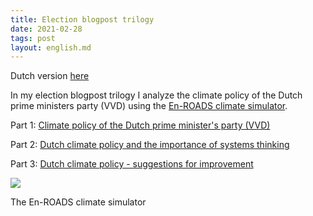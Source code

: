 ```yaml
---
title: Election blogpost trilogy
date: 2021-02-28
tags: post
layout: english.md
---
```


Dutch version [here](/posts/verkiezingsblogposttrilogie/)

In my election blogpost trilogy I analyze the climate policy of the Dutch prime ministers party (VVD) using the [En-ROADS climate simulator](https://en-roads.climateinteractive.org/scenario.html?v=2.7.36).

Part 1: [Climate policy of the Dutch prime minister's party (VVD)](/posts/climate-policy-of-the-dutch-prime-ministers-party-vvd/)

Part 2: [Dutch climate policy and the importance of systems thinking](/posts/dutch-climate-policy-and-the-importance-of-systems-thinking/)

Part 3: [Dutch climate policy - suggestions for improvement](/posts/dutch-climate-policy-suggestions-for-improvement/)

![](https://hiskeoverweg.files.wordpress.com/2021/02/screenshot-from-2021-02-28-22-32-50-1.png?w=1024)

The En-ROADS climate simulator
